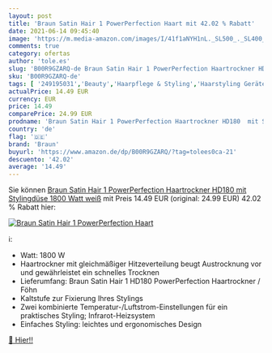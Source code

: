```yaml
---
layout: post
title: 'Braun Satin Hair 1 PowerPerfection Haart mit 42.02 % Rabatt'
date: 2021-06-14 09:45:40
image: 'https://m.media-amazon.com/images/I/41f1aNYH1nL._SL500_._SL400_.jpg'
comments: true
category: ofertas
author: 'tole.es'
slug: 'B00R9GZARQ-de Braun Satin Hair 1 PowerPerfection Haartrockner HD180 mit...'
sku: 'B00R9GZARQ-de'
tags: [ '249195031','Beauty','Haarpflege & Styling','Haarstyling Geräte & Styling Zubehör','Haartrockner','Haartrockner & Zubehör','Haushalt','Körperpflege','Produkte','braun', ]
actualPrice: 14.49 EUR
currency: EUR
price: 14.49
comparePrice: 24.99 EUR
prodname: 'Braun Satin Hair 1 PowerPerfection Haartrockner HD180  mit Stylingdüse  1800 Watt  weiß'
country: 'de'
flag: '🇩🇪'
brand: 'Braun'
buyurl: 'https://www.amazon.de/dp/B00R9GZARQ/?tag=tolees0ca-21'
descuento: '42.02'
average: '14.49'
---
```


Sie können [Braun Satin Hair 1 PowerPerfection Haartrockner HD180  mit Stylingdüse  1800 Watt  weiß](https://www.amazon.de/dp/B00R9GZARQ/?tag=tolees0ca-21) mit Preis 14.49 EUR (original: 24.99 EUR) 42.02 % Rabatt hier:

[![Braun Satin Hair 1 PowerPerfection Haart](https://m.media-amazon.com/images/I/41f1aNYH1nL._SL500_._SL400_.jpg)](https://www.amazon.de/dp/B00R9GZARQ/?tag=tolees0ca-21)

ℹ️:

- Watt: 1800 W
- Haartrockner mit gleichmäßiger Hitzeverteilung beugt Austrocknung vor und gewährleistet ein schnelles Trocknen
- Lieferumfang: Braun Satin Hair 1 HD180 PowerPerfection Haartrockner / Föhn
- Kaltstufe zur Fixierung Ihres Stylings
- Zwei kombinierte Temperatur-/Luftstrom-Einstellungen für ein praktisches Styling; Infrarot-Heizsystem
- Einfaches Styling: leichtes und ergonomisches Design

[🛒 Hier!!](https://www.amazon.de/dp/B00R9GZARQ/?tag=tolees0ca-21)
